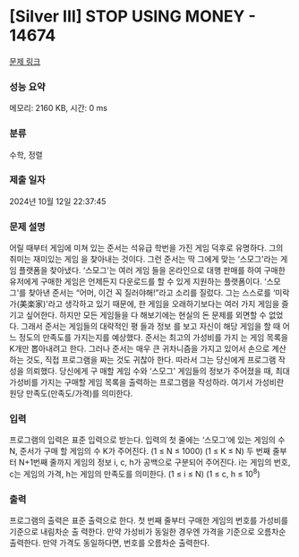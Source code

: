 # [Silver III] STOP USING MONEY - 14674 

[문제 링크](https://www.acmicpc.net/problem/14674) 

### 성능 요약

메모리: 2160 KB, 시간: 0 ms

### 분류

수학, 정렬

### 제출 일자

2024년 10월 12일 22:37:45

### 문제 설명

<p>어릴 때부터 게임에 미쳐 있는 준서는 석유급 학번을 가진 게임 덕후로 유명하다. 그의 취미는 재미있는 게임 을 찾아내는 것이다. 그런 준서는 딱 그에게 맞는 ‘스모그'라는 게임 플랫폼을 찾아냈다. ‘스모그'는 여러 게임 들을 온라인으로 대행 판매를 하여 구매한 유저에게 구매한 게임은 언제든지 다운로드를 할 수 있게 지원하는 플랫폼이다. ‘스모그'를 찾아낸 준서는 “어머, 이건 꼭 질러야해!”라고 소리를 질렀다. 그는 스스로를 ‘미락가(美楽家)'라고 생각하고 있기 때문에, 한 게임을 오래하기보다는 여러 가지 게임을 즐기고 싶어한다. 하지만 모든 게임들을 다 해보기에는 현실의 돈 문제를 외면할 수 없었다. 그래서 준서는 게임들의 대략적인 평 들과 정보 를 보고 자신이 해당 게임을 할 때 어느 정도의 만족도를 가지는지를 예상했다. 준서는 최고의 가성비를 가지 는 게임 목록을 K개만 뽑아내려고 한다. 그러나 준서는 매우 큰 귀차니즘을 가지고 있어서 손으로 계산하는 것도, 직접 프로그램을 짜는 것도 귀찮아 한다. 따라서 그는 당신에게 프로그램 작성을 의뢰했다. 당신에게 구 매할 게임 수와 ‘스모그' 게임들의 정보가 주어졌을 때, 최대 가성비를 가지는 구매할 게임 목록을 출력하는 프로그램을 작성하라. 여기서 가성비란 원당 만족도(만족도/가격)를 의미한다.</p>

### 입력 

 <p>프로그램의 입력은 표준 입력으로 받는다. 입력의 첫 줄에는 ‘스모그’에 있는 게임의 수 N, 준서가 구매 할 게임의 수 K가 주어진다. (1 ≤ N ≤ 1000) (1 ≤ K ≤ N) 두 번째 줄부터 N+1번째 줄까지 게임의 정보 i, c, h가 공백으로 구분되어 주어진다. i는 게임의 번호, c는 게임의 가격, h는 게임의 만족도를 의미한다. (1 ≤ i ≤ N) (1 ≤ c, h ≤ 10<sup>8</sup>) </p>

### 출력 

 <p>프로그램의 출력은 표준 출력으로 한다. 첫 번째 줄부터 구매한 게임의 번호를 가성비를 기준으로 내림차순 출 력한다. 만약 가성비가 동일한 경우엔 가격을 기준으로 오름차순 출력한다. 만약 가격도 동일하다면, 번호를 오름차순 출력한다.</p>

